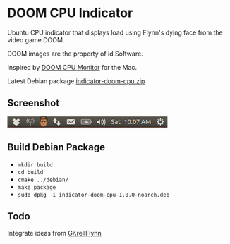 DOOM CPU Indicator
==================

Ubuntu CPU indicator that displays load using Flynn's dying face from the video game DOOM.

DOOM images are the property of id Software.

Inspired by [DOOM CPU Monitor](https://github.com/AshFurrow/DOOM-CPU-Monitor) for the Mac.

Latest Debian package [indicator-doom-cpu.zip](https://dl.dropboxusercontent.com/u/5125656/indicator-doom-cpu.zip)

Screenshot
----------

![Screenshot](screenshot.png)

Build Debian Package
--------------------

* `mkdir build`
* `cd build`
* `cmake ../debian/`
* `make package`
* `sudo dpkg -i indicator-doom-cpu-1.0.0-noarch.deb`

Todo
----

Integrate ideas from [GKrellFlynn](http://bax.comlab.uni-rostock.de/en/projects/flynn/)
